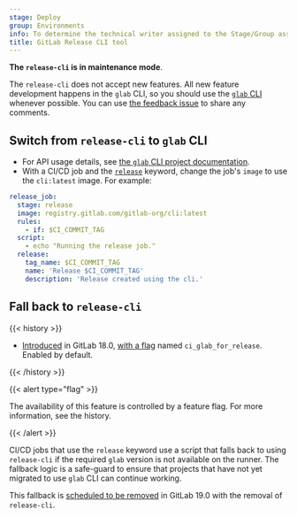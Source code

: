 ```yaml
---
stage: Deploy
group: Environments
info: To determine the technical writer assigned to the Stage/Group associated with this page, see https://handbook.gitlab.com/handbook/product/ux/technical-writing/#assignments
title: GitLab Release CLI tool
---
```


**The `release-cli` is in maintenance mode**.

The `release-cli` does not accept new features.
All new feature development happens in the `glab` CLI,
so you should use the [`glab` CLI](../../../editor_extensions/gitlab_cli/_index.md) whenever possible.
You can use [the feedback issue](https://gitlab.com/gitlab-org/cli/-/issues/7859) to share any comments.

## Switch from `release-cli` to `glab` CLI

- For API usage details, see [the `glab` CLI project documentation](https://gitlab.com/gitlab-org/cli).
- With a CI/CD job and the [`release`](../../../ci/yaml/_index.md#release) keyword,
  change the job's `image` to use the `cli:latest` image. For example:

```yaml
release_job:
  stage: release
  image: registry.gitlab.com/gitlab-org/cli:latest
  rules:
    - if: $CI_COMMIT_TAG
  script:
    - echo "Running the release job."
  release:
    tag_name: $CI_COMMIT_TAG
    name: 'Release $CI_COMMIT_TAG'
    description: 'Release created using the cli.'
```

## Fall back to `release-cli`

{{< history >}}

- [Introduced](https://gitlab.com/gitlab-org/gitlab/-/issues/524346) in GitLab 18.0, [with a flag](../../../administration/feature_flags/_index.md) named `ci_glab_for_release`. Enabled by default.

{{< /history >}}

{{< alert type="flag" >}}

The availability of this feature is controlled by a feature flag. For more information, see the history.

{{< /alert >}}

CI/CD jobs that use the `release` keyword use a script that falls back to using `release-cli`
if the required `glab` version is not available on the runner. The fallback logic
is a safe-guard to ensure that projects that have not yet migrated to use `glab` CLI
can continue working.

This fallback is [scheduled to be removed](https://gitlab.com/gitlab-org/gitlab/-/issues/537919)
in GitLab 19.0 with the removal of `release-cli`.
